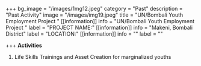 +++
bg_image = "/images/1mg12.jpeg"
category = "Past"
description = "Past Activity"
image = "/images/img19.jpeg"
title = "UN/Bombali Youth  Employment  Project "
[[information]]
info = "UN/Bombali Youth  Employment  Project "
label = "PROJECT NAME:"
[[information]]
info = "Makeni, Bombali  District"
label = "LOCATION:"
[[information]]
info = ""
label = ""

+++
**Activities**

1. Life Skills Trainings and Asset Creation for marginalized youths